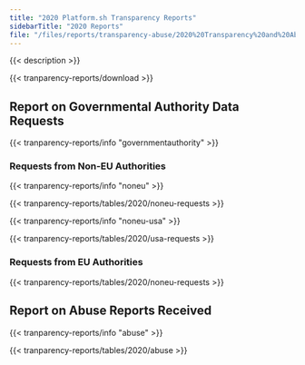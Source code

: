 ```yaml
---
title: "2020 Platform.sh Transparency Reports"
sidebarTitle: "2020 Reports"
file: "/files/reports/transparency-abuse/2020%20Transparency%20and%20Abuse%20Report%20.pdf"
---
```


{{< description >}}

{{< tranparency-reports/download >}}

## Report on Governmental Authority Data Requests

{{< tranparency-reports/info "governmentauthority" >}}

### Requests from Non-EU Authorities

{{< tranparency-reports/info "noneu" >}}

{{< tranparency-reports/tables/2020/noneu-requests >}}

{{< tranparency-reports/info "noneu-usa" >}}

{{< tranparency-reports/tables/2020/usa-requests >}}

### Requests from EU Authorities

{{< tranparency-reports/tables/2020/noneu-requests >}}

## Report on Abuse Reports Received 

{{< tranparency-reports/info "abuse" >}}

{{< tranparency-reports/tables/2020/abuse >}}
